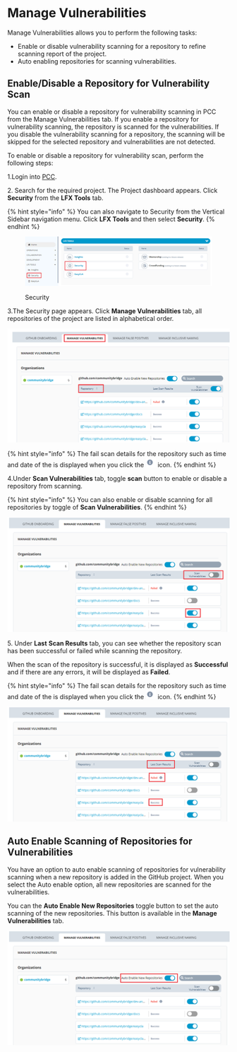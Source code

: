# Manage Vulnerabilities

Manage Vulnerabilities allows you to perform the following tasks:

* Enable or disable vulnerability scanning for a repository to refine scanning report of the project.
* Auto enabling repositories for scanning vulnerabilities.

## **Enable/Disable a Repository for Vulnerability Scan**

You can enable or disable a repository for vulnerability scanning in PCC from the Manage Vulnerabilities tab. If you enable a repository for vulnerability scanning, the repository is scanned for the vulnerabilities. If you disable the vulnerability scanning for a repository, the scanning will be skipped for the selected repository and vulnerabilities are not detected.

To enable or disable a repository for vulnerability scan, perform the following steps:

1.Login into [PCC](https://projectadmin.lfx.linuxfoundation.org).

2\. Search for the required project. The Project dashboard appears. Click **Security** from the **LFX Tools** tab.

{% hint style="info" %}
You can also navigate to Security from the Vertical Sidebar navigation menu. Click **LFX Tools** and then select **Security**.
{% endhint %}

<figure><img src="../../../.gitbook/assets/Sec2 (3).png" alt=""><figcaption><p>Security</p></figcaption></figure>

3.The Security page appears. Click **Manage Vulnerabilities** tab, all repositories of the project are listed in alphabetical order.

![Manage Vulnerabilities](../../../.gitbook/assets/MV.png)

{% hint style="info" %}
The fail scan details for the repository such as time and date of the is displayed when you click the <img src="../../../.gitbook/assets/Info (1).png" alt="" data-size="line"> icon.
{% endhint %}

4.Under **Scan Vulnerabilities** tab, toggle **scan** button to enable or disable a repository from scanning.

{% hint style="info" %}
You can also enable or disable scanning for all repositories by toggle of **Scan Vulnerabilities**.
{% endhint %}

![Scan Repositories](../../../.gitbook/assets/MV2.png)

5\. Under **Last** **Scan Results** tab, you can see whether the repository scan has been successful or failed while scanning the repository.

When the scan of the repository is successful, it is displayed as **Successful** and if there are any errors, it will be displayed as **Failed**.

{% hint style="info" %}
The fail scan details for the repository such as time and date of the is displayed when you click the <img src="../../../.gitbook/assets/Info.png" alt="" data-size="line"> icon.
{% endhint %}

![Last Scan Results](../../../.gitbook/assets/MV3.png)

## Auto Enable Scanning of Repositories for Vulnerabilities <a href="#auto-enable-scanning-of-repositories-for-vulnerabilities" id="auto-enable-scanning-of-repositories-for-vulnerabilities"></a>

You have an option to auto enable scanning of repositories for vulnerability scanning when a new repository is added in the GitHub project. When you select the Auto enable option, all new repositories are scanned for the vulnerabilities.

You can the **Auto Enable New Repositories** toggle button to set the auto scanning of the new repositories. This button is available in the **Manage Vulnerabilities** tab.

![Auto Enable](../../../.gitbook/assets/MV4.png)
